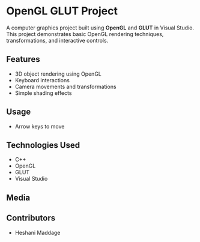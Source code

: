# OpenGL GLUT Project

A computer graphics project built using **OpenGL** and **GLUT** in Visual Studio. This project demonstrates basic OpenGL rendering techniques, transformations, and interactive controls.

## Features
- 3D object rendering using OpenGL
- Keyboard interactions
- Camera movements and transformations
- Simple shading effects

## Usage
- Arrow keys to move

## Technologies Used
- C++
- OpenGL
- GLUT
- Visual Studio

## Media


## Contributors
- Heshani Maddage


